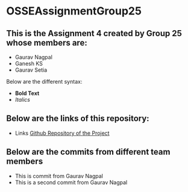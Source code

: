 # OSSEAssignmentGroup25

## This is the Assignment 4 created by Group 25 whose members are:

* Gaurav Nagpal
* Ganesh KS
* Gaurav Setia

Below are the different syntax:

* **Bold Text**
* _Italics_

## Below are the links of this repository:

* Links
[Github Repository of the Project](https://github.com/2020mt93076/OSSEAssignment4Group25)

## Below are the commits from different team members

* This is commit from Gaurav Nagpal
* This is a second commit from Gaurav Nagpal 
